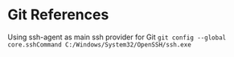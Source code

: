 # Git References

Using ssh-agent as main ssh provider for Git
`git config --global core.sshCommand C:/Windows/System32/OpenSSH/ssh.exe`
